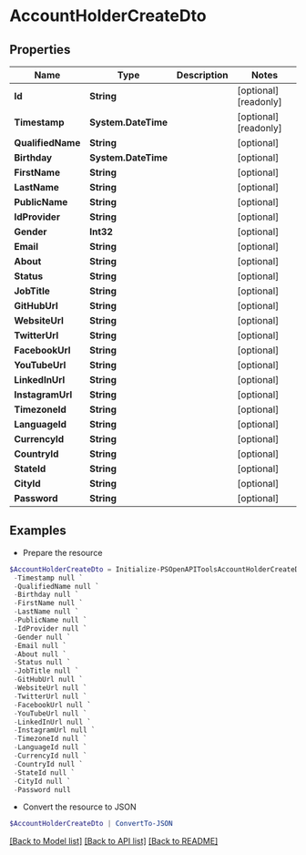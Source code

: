 # AccountHolderCreateDto
## Properties

Name | Type | Description | Notes
------------ | ------------- | ------------- | -------------
**Id** | **String** |  | [optional] [readonly] 
**Timestamp** | **System.DateTime** |  | [optional] [readonly] 
**QualifiedName** | **String** |  | [optional] 
**Birthday** | **System.DateTime** |  | [optional] 
**FirstName** | **String** |  | [optional] 
**LastName** | **String** |  | [optional] 
**PublicName** | **String** |  | [optional] 
**IdProvider** | **String** |  | [optional] 
**Gender** | **Int32** |  | [optional] 
**Email** | **String** |  | [optional] 
**About** | **String** |  | [optional] 
**Status** | **String** |  | [optional] 
**JobTitle** | **String** |  | [optional] 
**GitHubUrl** | **String** |  | [optional] 
**WebsiteUrl** | **String** |  | [optional] 
**TwitterUrl** | **String** |  | [optional] 
**FacebookUrl** | **String** |  | [optional] 
**YouTubeUrl** | **String** |  | [optional] 
**LinkedInUrl** | **String** |  | [optional] 
**InstagramUrl** | **String** |  | [optional] 
**TimezoneId** | **String** |  | [optional] 
**LanguageId** | **String** |  | [optional] 
**CurrencyId** | **String** |  | [optional] 
**CountryId** | **String** |  | [optional] 
**StateId** | **String** |  | [optional] 
**CityId** | **String** |  | [optional] 
**Password** | **String** |  | [optional] 

## Examples

- Prepare the resource
```powershell
$AccountHolderCreateDto = Initialize-PSOpenAPIToolsAccountHolderCreateDto  -Id null `
 -Timestamp null `
 -QualifiedName null `
 -Birthday null `
 -FirstName null `
 -LastName null `
 -PublicName null `
 -IdProvider null `
 -Gender null `
 -Email null `
 -About null `
 -Status null `
 -JobTitle null `
 -GitHubUrl null `
 -WebsiteUrl null `
 -TwitterUrl null `
 -FacebookUrl null `
 -YouTubeUrl null `
 -LinkedInUrl null `
 -InstagramUrl null `
 -TimezoneId null `
 -LanguageId null `
 -CurrencyId null `
 -CountryId null `
 -StateId null `
 -CityId null `
 -Password null
```

- Convert the resource to JSON
```powershell
$AccountHolderCreateDto | ConvertTo-JSON
```

[[Back to Model list]](../README.md#documentation-for-models) [[Back to API list]](../README.md#documentation-for-api-endpoints) [[Back to README]](../README.md)

